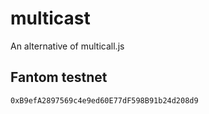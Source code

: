 # multicast

An alternative of multicall.js

## Fantom testnet

```
0xB9efA2897569c4e9ed60E77dF598B91b24d208d9
```
